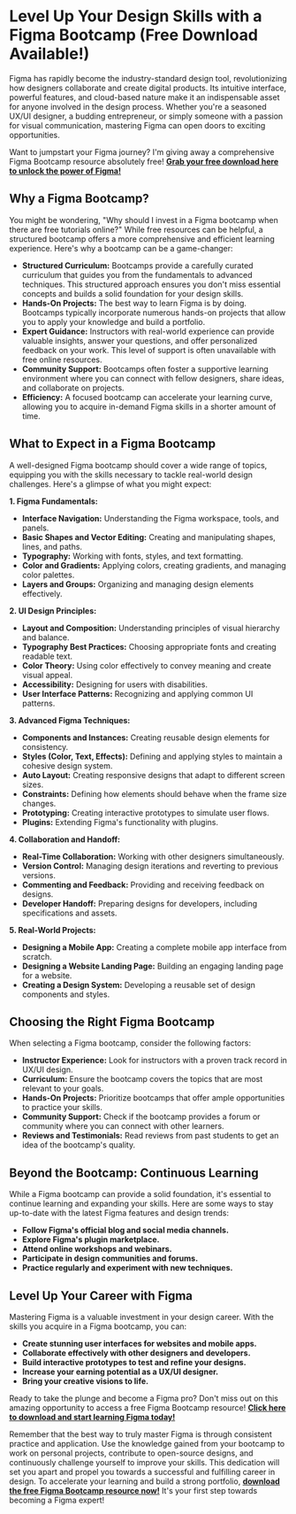 # Level Up Your Design Skills with a Figma Bootcamp (Free Download Available!)

Figma has rapidly become the industry-standard design tool, revolutionizing how designers collaborate and create digital products. Its intuitive interface, powerful features, and cloud-based nature make it an indispensable asset for anyone involved in the design process. Whether you're a seasoned UX/UI designer, a budding entrepreneur, or simply someone with a passion for visual communication, mastering Figma can open doors to exciting opportunities.

Want to jumpstart your Figma journey? I'm giving away a comprehensive Figma Bootcamp resource absolutely free! **[Grab your free download here to unlock the power of Figma!](https://udemywork.com/figma-bootcamp)**

## Why a Figma Bootcamp?

You might be wondering, "Why should I invest in a Figma bootcamp when there are free tutorials online?" While free resources can be helpful, a structured bootcamp offers a more comprehensive and efficient learning experience. Here's why a bootcamp can be a game-changer:

*   **Structured Curriculum:** Bootcamps provide a carefully curated curriculum that guides you from the fundamentals to advanced techniques. This structured approach ensures you don't miss essential concepts and builds a solid foundation for your design skills.
*   **Hands-On Projects:** The best way to learn Figma is by doing. Bootcamps typically incorporate numerous hands-on projects that allow you to apply your knowledge and build a portfolio.
*   **Expert Guidance:** Instructors with real-world experience can provide valuable insights, answer your questions, and offer personalized feedback on your work. This level of support is often unavailable with free online resources.
*   **Community Support:** Bootcamps often foster a supportive learning environment where you can connect with fellow designers, share ideas, and collaborate on projects.
*   **Efficiency:** A focused bootcamp can accelerate your learning curve, allowing you to acquire in-demand Figma skills in a shorter amount of time.

## What to Expect in a Figma Bootcamp

A well-designed Figma bootcamp should cover a wide range of topics, equipping you with the skills necessary to tackle real-world design challenges. Here's a glimpse of what you might expect:

**1. Figma Fundamentals:**

*   **Interface Navigation:** Understanding the Figma workspace, tools, and panels.
*   **Basic Shapes and Vector Editing:** Creating and manipulating shapes, lines, and paths.
*   **Typography:** Working with fonts, styles, and text formatting.
*   **Color and Gradients:** Applying colors, creating gradients, and managing color palettes.
*   **Layers and Groups:** Organizing and managing design elements effectively.

**2. UI Design Principles:**

*   **Layout and Composition:** Understanding principles of visual hierarchy and balance.
*   **Typography Best Practices:** Choosing appropriate fonts and creating readable text.
*   **Color Theory:** Using color effectively to convey meaning and create visual appeal.
*   **Accessibility:** Designing for users with disabilities.
*   **User Interface Patterns:** Recognizing and applying common UI patterns.

**3. Advanced Figma Techniques:**

*   **Components and Instances:** Creating reusable design elements for consistency.
*   **Styles (Color, Text, Effects):** Defining and applying styles to maintain a cohesive design system.
*   **Auto Layout:** Creating responsive designs that adapt to different screen sizes.
*   **Constraints:** Defining how elements should behave when the frame size changes.
*   **Prototyping:** Creating interactive prototypes to simulate user flows.
*   **Plugins:** Extending Figma's functionality with plugins.

**4. Collaboration and Handoff:**

*   **Real-Time Collaboration:** Working with other designers simultaneously.
*   **Version Control:** Managing design iterations and reverting to previous versions.
*   **Commenting and Feedback:** Providing and receiving feedback on designs.
*   **Developer Handoff:** Preparing designs for developers, including specifications and assets.

**5. Real-World Projects:**

*   **Designing a Mobile App:** Creating a complete mobile app interface from scratch.
*   **Designing a Website Landing Page:** Building an engaging landing page for a website.
*   **Creating a Design System:** Developing a reusable set of design components and styles.

## Choosing the Right Figma Bootcamp

When selecting a Figma bootcamp, consider the following factors:

*   **Instructor Experience:** Look for instructors with a proven track record in UX/UI design.
*   **Curriculum:** Ensure the bootcamp covers the topics that are most relevant to your goals.
*   **Hands-On Projects:** Prioritize bootcamps that offer ample opportunities to practice your skills.
*   **Community Support:** Check if the bootcamp provides a forum or community where you can connect with other learners.
*   **Reviews and Testimonials:** Read reviews from past students to get an idea of the bootcamp's quality.

## Beyond the Bootcamp: Continuous Learning

While a Figma bootcamp can provide a solid foundation, it's essential to continue learning and expanding your skills. Here are some ways to stay up-to-date with the latest Figma features and design trends:

*   **Follow Figma's official blog and social media channels.**
*   **Explore Figma's plugin marketplace.**
*   **Attend online workshops and webinars.**
*   **Participate in design communities and forums.**
*   **Practice regularly and experiment with new techniques.**

## Level Up Your Career with Figma

Mastering Figma is a valuable investment in your design career. With the skills you acquire in a Figma bootcamp, you can:

*   **Create stunning user interfaces for websites and mobile apps.**
*   **Collaborate effectively with other designers and developers.**
*   **Build interactive prototypes to test and refine your designs.**
*   **Increase your earning potential as a UX/UI designer.**
*   **Bring your creative visions to life.**

Ready to take the plunge and become a Figma pro? Don't miss out on this amazing opportunity to access a free Figma Bootcamp resource! **[Click here to download and start learning Figma today!](https://udemywork.com/figma-bootcamp)**

Remember that the best way to truly master Figma is through consistent practice and application. Use the knowledge gained from your bootcamp to work on personal projects, contribute to open-source designs, and continuously challenge yourself to improve your skills. This dedication will set you apart and propel you towards a successful and fulfilling career in design. To accelerate your learning and build a strong portfolio, **[download the free Figma Bootcamp resource now!](https://udemywork.com/figma-bootcamp)** It's your first step towards becoming a Figma expert!

